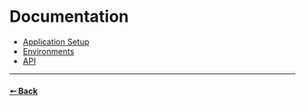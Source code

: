 # Documentation
 - [Application Setup](./setup.md)
 - [Environments](./environments.md)
 - [API](./api.md)

---

#### [🠔 Back](../readme.md)
